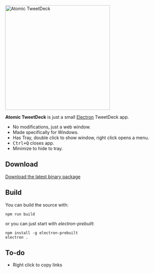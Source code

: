 <img src="https://cloud.githubusercontent.com/assets/486818/12889894/c893d2c8-ce89-11e5-9e0f-1411a9c87eec.jpg" height="330" alt="Atomic TweetDeck">

**Atomic TweetDeck** is just a small [Electron](http://electron.atom.io/) TweetDeck app.

* No modifications, just a web window.
* Made specifically for Windows.
* Has Tray, double click to show window, right click opens a menu.
* <kbd>Ctrl+Q</kbd> closes app.
* Minimize to hide to tray.

## Download

[Download the latest binary package](https://github.com/dogancelik/atomic-tweetdeck/releases/latest)

## Build

You can build the source with:

```
npm run build
```

or you can just start with *electron-prebuilt*:


```
npm install -g electron-prebuilt
electron .
```

## To-do

* Right click to copy links

